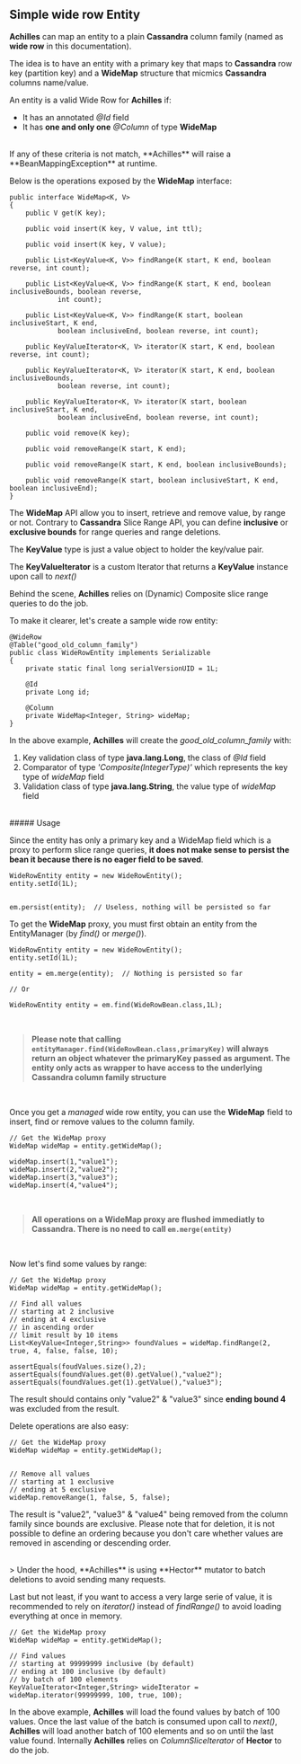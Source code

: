 ## Simple wide row Entity

 **Achilles** can map an entity to a plain **Cassandra** column family (named as **wide row** in this documentation).
 
 The idea is to have an entity with a primary key that maps to **Cassandra** row key (partition key) and a **WideMap**
 structure that micmics **Cassandra** columns name/value.

  An entity is a valid Wide Row for **Achilles** if:

 - It has an annotated *@Id* field
 - It has **one and only one** *@Column* of type **WideMap** 

<br/>    
 If any of these criteria is not match, **Achilles** will raise a **BeanMappingException** at runtime.
 
 Below is the operations exposed by the **WideMap** interface:
 
 
	public interface WideMap<K, V>
	{
		public V get(K key);

		public void insert(K key, V value, int ttl);

		public void insert(K key, V value);

		public List<KeyValue<K, V>> findRange(K start, K end, boolean reverse, int count);

		public List<KeyValue<K, V>> findRange(K start, K end, boolean inclusiveBounds, boolean reverse,
				int count);

		public List<KeyValue<K, V>> findRange(K start, boolean inclusiveStart, K end,
				boolean inclusiveEnd, boolean reverse, int count);

		public KeyValueIterator<K, V> iterator(K start, K end, boolean reverse, int count);

		public KeyValueIterator<K, V> iterator(K start, K end, boolean inclusiveBounds,
				boolean reverse, int count);

		public KeyValueIterator<K, V> iterator(K start, boolean inclusiveStart, K end,
				boolean inclusiveEnd, boolean reverse, int count);

		public void remove(K key);

		public void removeRange(K start, K end);

		public void removeRange(K start, K end, boolean inclusiveBounds);

		public void removeRange(K start, boolean inclusiveStart, K end, boolean inclusiveEnd);
	}
 
 The **WideMap** API allow you to insert, retrieve and remove value, by range or not. Contrary to **Cassandra** Slice Range
 API, you can define **inclusive** or **exclusive bounds** for range queries and range deletions.

 The **KeyValue** type is just a value object to holder the key/value pair.

 The **KeyValueIterator** is a custom Iterator that returns a **KeyValue** instance upon call to *next()*
 
 Behind the scene, **Achilles** relies on (Dynamic) Composite slice range queries to do the job.
 
 To make it clearer, let's create a sample wide row entity:
 
	@WideRow
	@Table("good_old_column_family")
	public class WideRowEntity implements Serializable
	{
		private static final long serialVersionUID = 1L;

		@Id
		private Long id;

		@Column
		private WideMap<Integer, String> wideMap;
	} 

 In the above example, **Achilles** will create the *good\_old\_column\_family* with:
 
 1. Key validation class of type **java.lang.Long**, the class of *@Id* field
 2. Comparator of type *'Composite(IntegerType)'* which represents the key type of *wideMap* field
 3. Validation class of type **java.lang.String**, the value type of *wideMap* field

<br/>
##### Usage
 
 Since the entity has only a primary key and a WideMap field which is a proxy to perform slice range queries, **it does not make sense 
 to persist the bean it because there is no eager field to be saved**.
 
	
	WideRowEntity entity = new WideRowEntity();
	entity.setId(1L);
	
	
	em.persist(entity);  // Useless, nothing will be persisted so far
	
	
 To get the **WideMap** proxy, you must first obtain an entity from the EntityManager (by *find()* or *merge()*).
 

	WideRowEntity entity = new WideRowEntity();
	entity.setId(1L);
	
	entity = em.merge(entity); 	// Nothing is persisted so far
	
	// Or

	WideRowEntity entity = em.find(WideRowBean.class,1L);

<br/>	

> 	**Please note that calling `entityManager.find(WideRowBean.class,primaryKey)` will always return an object whatever the primaryKey passed
	as argument. The entity only acts as wrapper to have access to the underlying Cassandra column family structure**
 
 
<br/>

 Once you get a *managed* wide row entity, you can use the **WideMap** field to insert, find or remove values to the column family. 
 
	// Get the WideMap proxy
	WideMap wideMap = entity.getWideMap(); 

	wideMap.insert(1,"value1");
	wideMap.insert(2,"value2");
	wideMap.insert(3,"value3");
	wideMap.insert(4,"value4");
	
<br/>

>	**All operations on a WideMap proxy are flushed immediatly to Cassandra. There is no need to call `em.merge(entity)`**

<br/>

 Now let's find some values by range:
	
	// Get the WideMap proxy
	WideMap wideMap = entity.getWideMap(); 
	
	// Find all values 
	// starting at 2 inclusive 
	// ending at 4 exclusive
	// in ascending order
	// limit result by 10 items
	List<KeyValue<Integer,String>> foundValues = wideMap.findRange(2, true, 4, false, false, 10);
	
	assertEquals(foudValues.size(),2);
	assertEquals(foundValues.get(0).getValue(),"value2");
	assertEquals(foundValues.get(1).getValue(),"value3");

 The result should contains only "value2" & "value3" since **ending bound 4** was excluded from the result.
 
 Delete operations are also easy:
 
	// Get the WideMap proxy
	WideMap wideMap = entity.getWideMap(); 
	
	
	// Remove all values
	// starting at 1 exclusive
	// ending at 5 exclusive
	wideMap.removeRange(1, false, 5, false);
	

 The result is "value2", "value3" & "value4" being removed from the column family since bounds are exclusive. Please note that for
 deletion, it is not possible to define an ordering because you don't care whether values are removed in ascending or descending
 order.

<br/>
>	Under the hood, **Achilles** is using **Hector** mutator to batch deletions to avoid sending many requests.

<br/>

 Last but not least, if you want to access a very large serie of value, it is recommended to rely on *iterator()* instead of *findRange()*
 to avoid loading everything at once in memory.
 
 
	// Get the WideMap proxy
	WideMap wideMap = entity.getWideMap(); 

	// Find values
	// starting at 99999999 inclusive (by default)
	// ending at 100 inclusive (by default)
	// by batch of 100 elements
	KeyValueIterator<Integer,String> wideIterator = wideMap.iterator(99999999, 100, true, 100);
		

 In the above example, **Achilles** will load the found values by batch of 100 values. Once the last value of the batch is consumed
 upon call to *next()*, **Achilles** will load another batch of 100 elements and so on until the last value found. Internally
 **Achilles** relies on *ColumnSliceIterator* of **Hector** to do the job.
